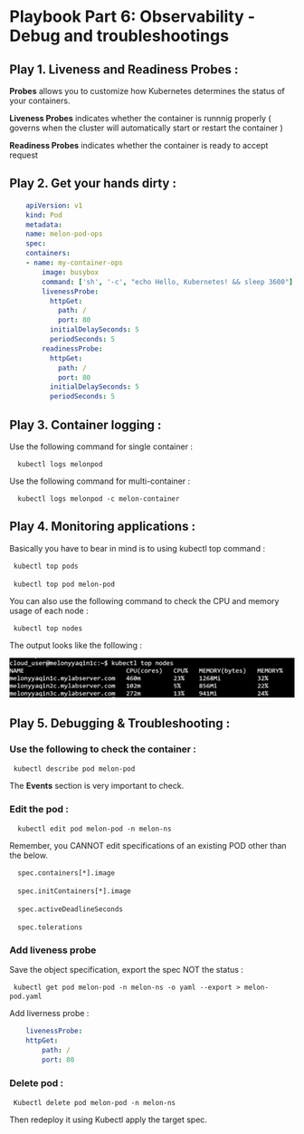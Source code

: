 # Playbook Part 6: Observability - Debug and troubleshootings

## Play 1. Liveness and Readiness Probes :

**Probes** allows you to customize how Kubernetes determines the status of your containers. 

**Liveness Probes** indicates whether the container is runnnig properly ( governs when the cluster will automatically start or restart the container )

**Readiness Probes** indicates whether the container is ready to accept request


## Play 2. Get your hands dirty :


```yaml
    apiVersion: v1
    kind: Pod
    metadata:
    name: melon-pod-ops
    spec:
    containers:
    - name: my-container-ops
        image: busybox
        command: ['sh', '-c', "echo Hello, Kubernetes! && sleep 3600"]
        livenessProbe:
          httpGet:
            path: /
            port: 80
          initialDelaySeconds: 5
          periodSeconds: 5
        readinessProbe:
          httpGet:
            path: /
            port: 80
          initialDelaySeconds: 5
          periodSeconds: 5   
 ```


## Play 3. Container logging :

Use the following command for single container : 

      kubectl logs melonpod 

Use the following command for multi-container : 

      kubectl logs melonpod -c melon-container



## Play 4. Monitoring applications : 

Basically you have to bear in mind is to using kubectl top command :

     kubectl top pods
     
     kubectl top pod melon-pod


You can also use the following command to check the CPU and memory usage of each node :

     kubectl top nodes

The output looks like the following : 

<img src="screenshots/Kubectl top.PNG" alt="kubectl top" width="800px"/>


## Play 5. Debugging & Troubleshooting : 


### Use the following to check the container :

     kubectl describe pod melon-pod

The **Events** section is very important to check. 

### Edit the pod :
 
      kubectl edit pod melon-pod -n melon-ns

Remember, you CANNOT edit specifications of an existing POD other than the below.

      spec.containers[*].image

      spec.initContainers[*].image

      spec.activeDeadlineSeconds

      spec.tolerations


### Add liveness probe

Save the object specification, export the spec NOT the status : 

     kubectl get pod melon-pod -n melon-ns -o yaml --export > melon-pod.yaml

Add liverness probe :

```yaml
    livenessProbe:
    httpGet:
        path: /
        port: 80
 ```

### Delete pod :

     Kubectl delete pod melon-pod -n melon-ns

Then redeploy it using Kubectl apply the target spec. 

    
